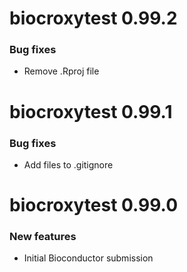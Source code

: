 
# biocroxytest 0.99.2

### Bug fixes

* Remove .Rproj file

# biocroxytest 0.99.1

### Bug fixes

* Add files to .gitignore

# biocroxytest 0.99.0

### New features

* Initial Bioconductor submission

